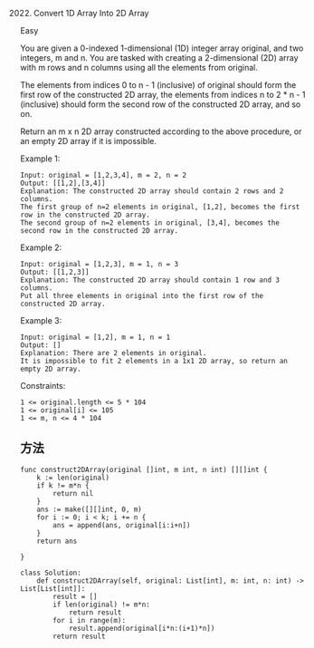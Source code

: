 2022. Convert 1D Array Into 2D Array


Easy


You are given a 0-indexed 1-dimensional (1D) integer array original, and two integers, m and n. You are tasked with creating a 2-dimensional (2D) array with m rows and n columns using all the elements from original.

The elements from indices 0 to n - 1 (inclusive) of original should form the first row of the constructed 2D array, the elements from indices n to 2 * n - 1 (inclusive) should form the second row of the constructed 2D array, and so on.

Return an m x n 2D array constructed according to the above procedure, or an empty 2D array if it is impossible.

 

Example 1:


```
Input: original = [1,2,3,4], m = 2, n = 2
Output: [[1,2],[3,4]]
Explanation: The constructed 2D array should contain 2 rows and 2 columns.
The first group of n=2 elements in original, [1,2], becomes the first row in the constructed 2D array.
The second group of n=2 elements in original, [3,4], becomes the second row in the constructed 2D array.
```

Example 2:

```
Input: original = [1,2,3], m = 1, n = 3
Output: [[1,2,3]]
Explanation: The constructed 2D array should contain 1 row and 3 columns.
Put all three elements in original into the first row of the constructed 2D array.
```

Example 3:

```
Input: original = [1,2], m = 1, n = 1
Output: []
Explanation: There are 2 elements in original.
It is impossible to fit 2 elements in a 1x1 2D array, so return an empty 2D array.
```

Constraints:

```
1 <= original.length <= 5 * 104
1 <= original[i] <= 105
1 <= m, n <= 4 * 104
```

## 方法


```
func construct2DArray(original []int, m int, n int) [][]int {
    k := len(original)
    if k != m*n {
        return nil
    }
    ans := make([][]int, 0, m)
    for i := 0; i < k; i += n {
        ans = append(ans, original[i:i+n])
    }
    return ans

}
```


```
class Solution:
    def construct2DArray(self, original: List[int], m: int, n: int) -> List[List[int]]:
        result = []
        if len(original) != m*n:
            return result
        for i in range(m):
            result.append(original[i*n:(i+1)*n])
        return result
```